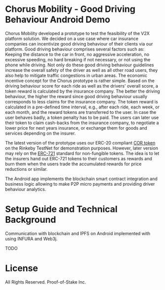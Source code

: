 # Chorus Mobility - Good Driving Behaviour Android Demo

Chorus Mobility developed a prototype to test the feasibility of the V2X platform solution. We decided on a use case where car insurance companies can incentivize good driving behaviour of their clients via our platform. Good driving behaviour comprises several factors such as: Keeping the distance to the car in front, no aggressive acceleration, no excessive speeding, no hard breaking if not necessary, or not using the phone while driving. Not only do these good driving behaviour guidelines increase the overall safety of the driver as well as all other road users, they also help to mitigate traffic congestions in urban areas. The economic incentive concept for the Chorus prototype is rather simple. Based on the driving behaviour score for each ride as well as the drivers' overall score, a token reward is calculated by the insurance company. The better the driving behaviour, the higher the reward since good driving behaviour usually corresponds to less claims for the insurance company. The token reward is calculated in a pre-defined time interval, e.g., after each ride, each week, or each month, and the reward tokens are transferred to the user. In case the user behaves badly, a token penalty has to be paid. The users can later use their token to claim cash-backs from the insurance company, to negotiate a lower price for next years insurance, or exchange them for goods and services depending on the insurer.
           
The latest version of the prototype uses our ERC-20 compliant [COR token](https://github.com/chorusmobility/chorus-token-generation-ethereum-contract) on the Rinkeby TestNet for demonstration purposes. However, later version may rely on the [ERC-721](https://github.com/ethereum/EIPs/blob/master/EIPS/eip-721.md) standard for non-fungible tokens. The idea is to let the insurers hand out ERC-721 tokens to their customers as rewards and burn them when the users trade the accumulated rewards for price reductions or similar.


The Android app implements the blockchain smart contract integration and business logic allowing to make P2P micro payments and providing driver behaviour analytics.


# Setup Guide and Technical Background

Communication with blockchain and IPFS on Android implemented with using INFURA and Web3j.


TODO



# License

All Rights Reserved. Proof-of-Stake Inc.

